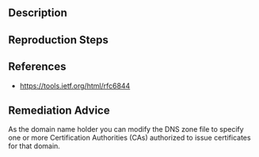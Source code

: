 ## Description


## Reproduction Steps


## References

- https://tools.ietf.org/html/rfc6844


## Remediation Advice

As the domain name holder you can modify the DNS zone file to specify one or more Certification Authorities (CAs) authorized to issue certificates for that domain.

